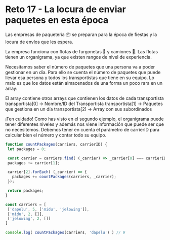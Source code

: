 
# Reto 17 - La locura de enviar paquetes en esta época

Las empresas de paquetería 📦 se preparan para la época de fiestas y la locura de envíos que les espera.

La empresa funciona con flotas de furgonetas 🚛 y camiones 🚚. Las flotas tienen un organigrama, ya que existen rangos de nivel de experiencia.

Necesitamos saber el número de paquetes que una persona va a poder gestionar en un día. Para ello se cuenta el número de paquetes que puede llevar esa persona y todos los transportistas que tiene en su equipo. Lo malo es que los datos están almacenados de una forma un poco rara en un array:

El array contiene otros arrays que contienen los datos de cada transportista
  transportista[0] -> Nombre/ID del Transportista
  transportista[1] -> Paquetes que gestiona en un día
  transportista[2] -> Array con sus subordinados

¡Ten cuidado! Como has visto en el segundo ejemplo, el organigrama puede tener diferentes niveles y además nos viene información que puede ser que no necesitemos. Debemos tener en cuenta el parámetro de carrierID para calcular bien el número y contar todo su equipo.

 ```jsx harmony
function countPackages(carriers, carrierID) {
  let packages = 0;

  const carrier = carriers.find( (_carrier) => _carrier[0] === carrierID );
  packages += carrier[1];

  carrier[2].forEach( (_carrier) => {
    packages += countPackages(carriers, _carrier);
  });

  return packages;
}

const carriers = [
  ['dapelu', 5, ['midu', 'jelowing']],
  ['midu', 2, []],
  ['jelowing', 2, []]
]

console.log( countPackages(carriers, 'dapelu') ) // 9
```